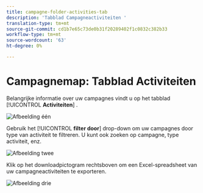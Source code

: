```yaml
---
title: campagne-folder-activities-tab
description: 'Tabblad Campagneactiviteiten '
translation-type: tm+mt
source-git-commit: cd1b7e65c73de0b31f20289402f1c0832c382b33
workflow-type: tm+mt
source-wordcount: '63'
ht-degree: 0%

---
```



# Campagnemap: Tabblad Activiteiten

Belangrijke informatie over uw campagnes vindt u op het tabblad [!UICONTROL **Activiteiten**] .

![Afbeelding één](/help/sky/assets/campaign-folders/campaign-folder-activities-tab/campaign-folder-activities-tab-1.png)

Gebruik het [!UICONTROL **filter door**] drop-down om uw campagnes door type van activiteit te filtreren. U kunt ook zoeken op campagne, type activiteit, enz.

![Afbeelding twee](/help/sky/assets/campaign-folders/campaign-folder-activities-tab/campaign-folder-activities-tab-2.png)

Klik op het downloadpictogram rechtsboven om een Excel-spreadsheet van uw campagneactiviteiten te exporteren.

![Afbeelding drie](/help/sky/assets/campaign-folders/campaign-folder-activities-tab/campaign-folder-activities-tab-3.png)
